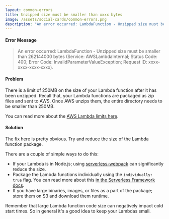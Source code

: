 ```yaml
---
layout: common-errors
title: Unzipped size must be smaller than xxxx bytes
image: /assets/social-cards/common-errors.png
description: "An error occurred: LambdaFunction - Unzipped size must be smaller than 262144000 bytes (Service: AWSLambdaInternal; Status Code: 400; Error Code: InvalidParameterValueException; Request ID: xxxx-xxxx-xxxx-xxxx)."
---
```


#### Error Message

> An error occurred: LambdaFunction - Unzipped size must be smaller than 262144000 bytes (Service: AWSLambdaInternal; Status Code: 400; Error Code: InvalidParameterValueException; Request ID: xxxx-xxxx-xxxx-xxxx).


#### Problem

There is a limit of 250MB on the size of your Lambda function after it has been unzipped. Recall that, your Lambda functions are packaged as zip files and sent to AWS. Once AWS unzips them, the entire directory needs to be smaller than 250MB.

You can read more about the [AWS Lambda limits here](https://docs.aws.amazon.com/lambda/latest/dg/limits.html).


#### Solution

The fix here is pretty obvious. Try and reduce the size of the Lambda function package.

There are a couple of simple ways to do this:

- If your Lambda is in Node.js; using [serverless-webpack](https://www.github.com/serverless-heaven/serverless-webpack) can significantly reduce the size.
- Package the Lambda functions individually using the `individually: true` flag. You can read more about this [in the Serverless Framework docs](https://serverless.com/framework/docs/providers/aws/guide/packaging/).
- If you have large binaries, images, or files as a part of the package; store them on S3 and download them runtime.

Remember that large Lambda function code size can negatively impact cold start times. So in general it's a good idea to keep your Lambdas small.
